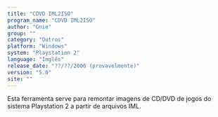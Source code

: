 ```yaml
---
title: "CDVD IML2ISO"
program_name: "CDVD IML2ISO"
author: "Gnie"
group: ""
category: "Outros"
platform: "Windows"
system: "Playstation 2"
language: "Inglês"
release_date: "??/??/2006 (provavelmente)"
version: "5.0"
site: ""
---
```

Esta ferramenta serve para remontar imagens de CD/DVD de jogos do sistema Playstation 2 a partir de arquivos IML.
